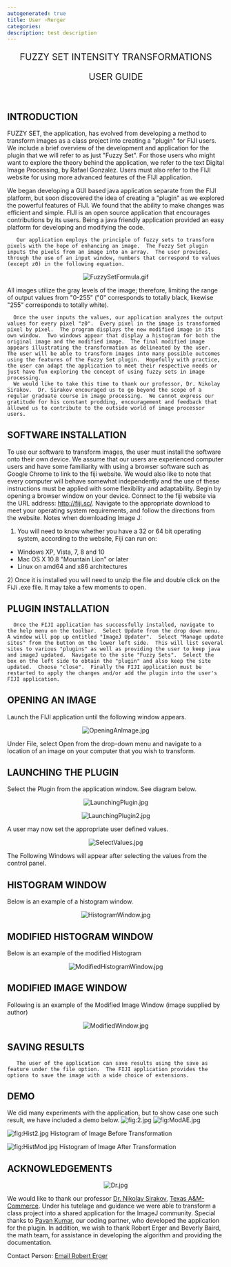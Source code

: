 ```yaml
---
autogenerated: true
title: User ›Rerger
categories: 
description: test description
---
```


<div style="text-align: center;">
<div style="font-size: 150%;">

FUZZY SET INTENSITY TRANSFORMATIONS

</div>
</div>

  

<div style="text-align: center;">
<div style="font-size: 150%;">

USER GUIDE

</div>
</div>

 

INTRODUCTION
------------

FUZZY SET, the application, has evolved from developing a method to transform images as a class project into creating a "plugin" for FIJI users. We include a brief overview of the development and application for the plugin that we will refer to as just "Fuzzy Set". For those users who might want to explore the theory behind the application, we refer to the text Digital Image Processing, by Rafael Gonzalez. Users must also refer to the FIJI website for using more advanced features of the FIJI application.

We began developing a GUI based java application separate from the FIJI platform, but soon discovered the idea of creating a "plugin" as we explored the powerful features of FIJI. We found that the ability to make changes was efficient and simple. FIJI is an open source application that encourages contributions by its users. Being a java friendly application provided an easy platform for developing and modifying the code.

`   Our application employs the principle of fuzzy sets to transform pixels with the hope of enhancing an image.  The Fuzzy Set plugin inputs the pixels from an image into an array.  The user provides, through the use of an input window, numbers that correspond to values (except z0) in the following equation.`

<div style="text-align: center;">

![](/media/FuzzySetFormula.gif "FuzzySetFormula.gif")

</div>

All images utilize the gray levels of the image; therefore, limiting the range of output values from "0-255" ("0" corresponds to totally black, likewise "255" corresponds to totally white).

`   Once the user inputs the values, our application analyzes the output values for every pixel "z0".  Every pixel in the image is transformed pixel by pixel.  The program displays the new modified image in its own window.  Two windows appear that display a histogram for both the original image and the modified image.  The final modified image appears illustrating the transformation as delineated by the user.  The user will be able to transform images into many possible outcomes using the features of the Fuzzy Set plugin.  Hopefully with practice, the user can adapt the application to meet their respective needs or just have fun exploring the concept of using fuzzy sets in image processing.  `  
`   We would like to take this time to thank our professor, Dr. Nikolay Sirakov.  Dr. Sirakov encouraged us to go beyond the scope of a regular graduate course in image processing.  We cannot express our gratitude for his constant prodding, encouragement and feedback that allowed us to contribute to the outside world of image processor users.  `

SOFTWARE INSTALLATION
---------------------

To use our software to transform images, the user must install the software onto their own device. We assume that our users are experienced computer users and have some familiarity with using a browser software such as Google Chrome to link to the fiji website. We would also like to note that every computer will behave somewhat independently and the use of these instructions must be applied with some flexibility and adaptability. Begin by opening a browser window on your device. Connect to the fiji website via the URL address: http://fiji.sc/. Navigate to the appropriate download to meet your operating system requirements, and follow the directions from the website. Notes when downloading Image J:  
1) You will need to know whether you have a 32 or 64 bit operating system, according to the website, Fiji can run on:

-   Windows XP, Vista, 7, 8 and 10
-   Mac OS X 10.8 "Mountain Lion" or later
-   Linux on amd64 and x86 architectures

2\) Once it is installed you will need to unzip the file and double click on the FiJi .exe file. It may take a few moments to open.

PLUGIN INSTALLATION
-------------------

`   Once the FIJI application has successfully installed, navigate to the help menu on the toolbar.  Select Update from the drop down menu.  A window will pop up entitled "ImageJ Updater".  Select "Manage update sites" from the button on the lower left side.  This will list several sites to various "plugins" as well as providing the user to keep java and imageJ updated.  Navigate to the site "Fuzzy Sets".  Select the box on the left side to obtain the "plugin" and also keep the site updated.  Choose "close".  Finally the FIJI application must be restarted to apply the changes and/or add the plugin into the user's FIJI application.   `

OPENING AN IMAGE
----------------

Launch the FIJI application until the following window appears.

<div style="text-align: center;">

![](/media/OpeningAnImage.jpg "OpeningAnImage.jpg")

</div>

Under File, select Open from the drop-down menu and navigate to a location of an image on your computer that you wish to transform.

LAUNCHING THE PLUGIN
--------------------

Select the Plugin from the application window. See diagram below.

<div style="text-align: center;">

![](/media/LaunchingPlugin.jpg "LaunchingPlugin.jpg")

![](/media/LaunchingPlugin2.jpg "LaunchingPlugin2.jpg")

</div>

A user may now set the appropriate user defined values.

<div style="text-align: center;">

![](/media/SelectValues.jpg "SelectValues.jpg")

</div>

The Following Windows will appear after selecting the values from the control panel.

HISTOGRAM WINDOW
----------------

Below is an example of a histogram window.

<div style="text-align: center;">

![](/media/HistogramWindow.jpg "HistogramWindow.jpg")

</div>

MODIFIED HISTOGRAM WINDOW
-------------------------

Below is an example of the modified Histogram

<div style="text-align: center;">

![](/media/ModifiedHistogramWindow.jpg "ModifiedHistogramWindow.jpg")

</div>

MODIFIED IMAGE WINDOW
---------------------

Following is an example of the Modified Image Window (image supplied by author)

<div style="text-align: center;">

![`ModifiedWindow.jpg`](/media/ModifiedWindow.jpg "ModifiedWindow.jpg")

</div>

SAVING RESULTS
--------------

`   The user of the application can save results using the save as feature under the file option.  The FIJI application provides the options to save the image with a wide choice of extensions.`

DEMO
----

We did many experiments with the application, but to show case one such result, we have included a demo below. ![](/media/2.jpg "fig:2.jpg") ![](/media/ModAE.jpg "fig:ModAE.jpg")

<div>

![](/media/Hist2.jpg "fig:Hist2.jpg") Histogram of Image Before Transformation

</div>

![](/media/HistMod.jpg "fig:HistMod.jpg") Histogram of Image After Transformation

ACKNOWLEDGEMENTS
----------------

<div style="text-align: center;">

![](/media/Dr.jpg "Dr.jpg")

</div>

We would like to thank our professor [Dr. Nikolay Sirakov](http://faculty.tamuc.edu/nsirakov/), [Texas A&M-Commerce](http://www.tamuc.edu/). Under his tutelage and guidance we were able to transform a class project into a shared application for the ImageJ community. Special thanks to [Pavan Kumar](mailto:pavan.kumar.pic@gmail.com), our coding partner, who developed the application for the plugin. In addition, we wish to thank Robert Erger and Beverly Baird, the math team, for assistance in developing the algorithm and providing the documentation.

Contact Person: [Email Robert Erger](mailto:rerger@leomail.tamuc.edu)
